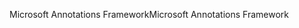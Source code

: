 <span data-ttu-id="bcf71-101">Microsoft Annotations Framework</span><span class="sxs-lookup"><span data-stu-id="bcf71-101">Microsoft Annotations Framework</span></span>